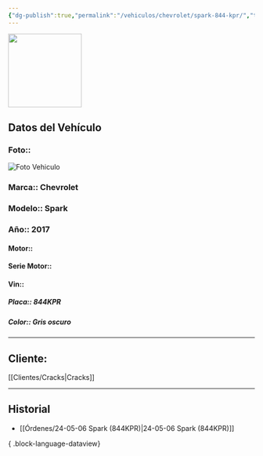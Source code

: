 ```yaml
---
{"dg-publish":true,"permalink":"/vehiculos/chevrolet/spark-844-kpr/","tags":["Chevrolet"]}
---
```


<img src="https://lh3.googleusercontent.com/d/137fl3TIZ0-PU8b-Pt0bsjclwHub_u78G" width="150">

## Datos del Vehículo 
### Foto:: 
<img src="https://lh3.googleusercontent.com/d/" Alt="Foto Vehiculo">

### Marca:: Chevrolet
### Modelo:: Spark
### Año:: 2017
#### Motor:: 
#### Serie Motor:: 
#### Vin:: 
##### Placa:: 844KPR
##### Color:: Gris oscuro
---

## Cliente:

[[Clientes/Cracks\|Cracks]]

---

## Historial

- [[Órdenes/24-05-06 Spark (844KPR)\|24-05-06 Spark (844KPR)]]

{ .block-language-dataview} 